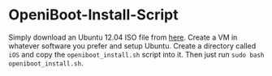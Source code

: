 # OpeniBoot-Install-Script
Simply download an Ubuntu 12.04 ISO file from [here](http://releases.ubuntu.com/12.04/). Create a VM in whatever software you prefer and setup Ubuntu. Create a directory called `iOS` and copy the `openiboot_install.sh` script into it. Then just run `sudo bash openiboot_install.sh`.
